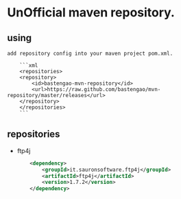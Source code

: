 # UnOfficial maven repository.

## using

    add repository config into your maven project pom.xml.

        ```xml
        <repositories>
	    <repository>
	        <id>bastengao-mvn-repository</id>
	        <url>https://raw.github.com/bastengao/mvn-repository/master/releases</url>
	    </repository>
        </repositories>
        ```


## repositories

* ftp4j

	```xml
        <dependency>
            <groupId>it.sauronsoftware.ftp4j</groupId>
            <artifactId>ftp4j</artifactId>
            <version>1.7.2</version>
        </dependency>
	```
